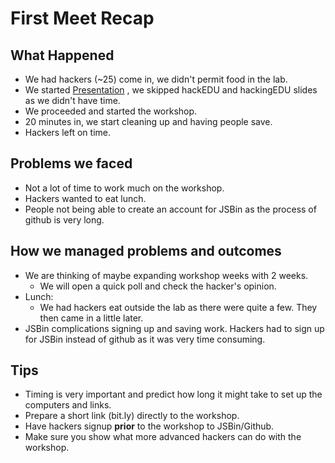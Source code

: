 # First Meet Recap

## What Happened

- We had hackers (~25) come in, we didn't permit food in the lab.
- We started [Presentation](https://github.com/SMHS-Programming/club/blob/bdc2c3a9b15d9093296337a63e0daf9bd61d67fb/meetings/9_21_Meeting_II.pdf)
, we skipped hackEDU and hackingEDU slides as we didn't have time.
- We proceeded and started the workshop.
- 20 minutes in, we start cleaning up and having people save.
- Hackers left on time.

## Problems we faced

- Not a lot of time to work much on the workshop.
- Hackers wanted to eat lunch.
- People not being able to create an account for JSBin as the process of
github is very long.

## How we managed problems and outcomes

- We are thinking of maybe expanding workshop weeks with 2 weeks.
  - We will open a quick poll and check the hacker's opinion.
- Lunch:
  - We had hackers eat outside the lab as there were quite a few. They then came
   in a little later.
- JSBin complications signing up and saving work. Hackers had to sign up for
JSBin instead of github as it was very time consuming.

## Tips

- Timing is very important and predict how long it might take to set up the
computers and links.
- Prepare a short link (bit.ly) directly to the workshop.
- Have hackers signup **prior** to the workshop to JSBin/Github.
- Make sure you show what more advanced hackers can do with the workshop.
